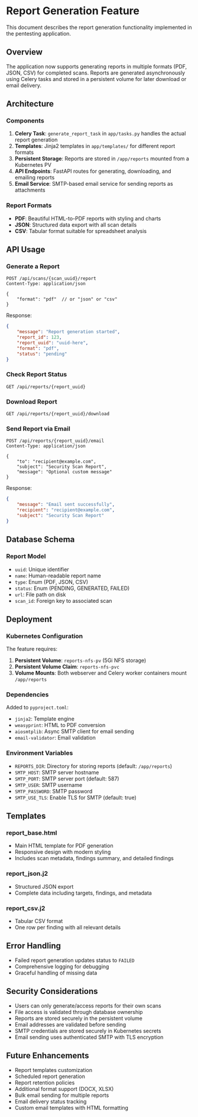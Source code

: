 # Report Generation Feature

This document describes the report generation functionality implemented in the pentesting application.

## Overview

The application now supports generating reports in multiple formats (PDF, JSON, CSV) for completed scans. Reports are generated asynchronously using Celery tasks and stored in a persistent volume for later download or email delivery.

## Architecture

### Components

1. **Celery Task**: `generate_report_task` in `app/tasks.py` handles the actual report generation
2. **Templates**: Jinja2 templates in `app/templates/` for different report formats
3. **Persistent Storage**: Reports are stored in `/app/reports` mounted from a Kubernetes PV
4. **API Endpoints**: FastAPI routes for generating, downloading, and emailing reports
5. **Email Service**: SMTP-based email service for sending reports as attachments

### Report Formats

- **PDF**: Beautiful HTML-to-PDF reports with styling and charts
- **JSON**: Structured data export with all scan details
- **CSV**: Tabular format suitable for spreadsheet analysis

## API Usage

### Generate a Report

```http
POST /api/scans/{scan_uuid}/report
Content-Type: application/json

{
    "format": "pdf"  // or "json" or "csv"
}
```

Response:
```json
{
    "message": "Report generation started",
    "report_id": 123,
    "report_uuid": "uuid-here",
    "format": "pdf",
    "status": "pending"
}
```

### Check Report Status

```http
GET /api/reports/{report_uuid}
```

### Download Report

```http
GET /api/reports/{report_uuid}/download
```

### Send Report via Email

```http
POST /api/reports/{report_uuid}/email
Content-Type: application/json

{
    "to": "recipient@example.com",
    "subject": "Security Scan Report",
    "message": "Optional custom message"
}
```

Response:
```json
{
    "message": "Email sent successfully",
    "recipient": "recipient@example.com",
    "subject": "Security Scan Report"
}
```

## Database Schema

### Report Model

- `uuid`: Unique identifier
- `name`: Human-readable report name
- `type`: Enum (PDF, JSON, CSV)
- `status`: Enum (PENDING, GENERATED, FAILED)
- `url`: File path on disk
- `scan_id`: Foreign key to associated scan

## Deployment

### Kubernetes Configuration

The feature requires:

1. **Persistent Volume**: `reports-nfs-pv` (5Gi NFS storage)
2. **Persistent Volume Claim**: `reports-nfs-pvc`
3. **Volume Mounts**: Both webserver and Celery worker containers mount `/app/reports`

### Dependencies

Added to `pyproject.toml`:
- `jinja2`: Template engine
- `weasyprint`: HTML to PDF conversion
- `aiosmtplib`: Async SMTP client for email sending
- `email-validator`: Email validation

### Environment Variables

- `REPORTS_DIR`: Directory for storing reports (default: `/app/reports`)
- `SMTP_HOST`: SMTP server hostname
- `SMTP_PORT`: SMTP server port (default: 587)
- `SMTP_USER`: SMTP username
- `SMTP_PASSWORD`: SMTP password
- `SMTP_USE_TLS`: Enable TLS for SMTP (default: true)

## Templates

### report_base.html
- Main HTML template for PDF generation
- Responsive design with modern styling
- Includes scan metadata, findings summary, and detailed findings

### report_json.j2
- Structured JSON export
- Complete data including targets, findings, and metadata

### report_csv.j2
- Tabular CSV format
- One row per finding with all relevant details

## Error Handling

- Failed report generation updates status to `FAILED`
- Comprehensive logging for debugging
- Graceful handling of missing data

## Security Considerations

- Users can only generate/access reports for their own scans
- File access is validated through database ownership
- Reports are stored securely in the persistent volume
- Email addresses are validated before sending
- SMTP credentials are stored securely in Kubernetes secrets
- Email sending uses authenticated SMTP with TLS encryption

## Future Enhancements

- Report templates customization
- Scheduled report generation
- Report retention policies
- Additional format support (DOCX, XLSX)
- Bulk email sending for multiple reports
- Email delivery status tracking
- Custom email templates with HTML formatting 